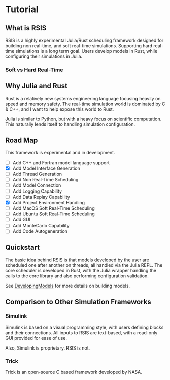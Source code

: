 # Tutorial

## What is RSIS
RSIS is a highly experimental Julia/Rust scheduling framework designed for building non real-time, and soft real-time simulations. Supporting hard real-time simulations is a long term goal. Users develop models in Rust, while configuring their simulations in Julia.

### Soft vs Hard Real-Time


## Why Julia and Rust
Rust is a relatively new systems engineering language focusing heavily on speed and memory safety. The real-time simulation world is dominated by C & C++, and I want to help expose this world to Rust.

Julia is similar to Python, but with a heavy focus on scientific computation. This naturally lends itself to handling simulation configuration.

## Road Map
This framework is experimental and in development.
- [ ] Add C++ and Fortran model language support
- [x] Add Model Interface Generation
- [ ] Add Thread Generation
- [ ] Add Non Real-Time Scheduling
- [ ] Add Model Connection
- [ ] Add Logging Capability
- [ ] Add Data Replay Capability
- [x] Add Project Environment Handling
- [ ] Add MacOS Soft Real-Time Scheduling
- [ ] Add Ubuntu Soft Real-Time Scheduling
- [ ] Add GUI
- [ ] Add MonteCarlo Capability
- [ ] Add Code Autogeneration

## Quickstart
The basic idea behind RSIS is that models developed by the user are scheduled one after another on threads, all handled via the Julia REPL. The core scheduler is developed in Rust, with the Julia wrapper handling the calls to the core library and also performing configuration validation.

See [DevelopingModels](DevelopingModels.md) for more details on building models.

## Comparison to Other Simulation Frameworks
### Simulink
Simulink is based on a visual programming style, with users defining blocks and their connections. All inputs to RSIS are text-based, with a read-only GUI provided for ease of use.

Also, Simulink is proprietary. RSIS is not.

### Trick
Trick is an open-source C based framework developed by NASA.
